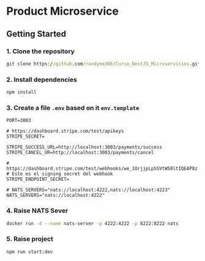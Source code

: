 # Product Microservice

## Getting Started

### 1. Clone the repository

```cmd
git clone https://github.com/randymxd06/Curso_NestJS_Microservicios.git
```

### 2. Install dependencies

```cmd
npm install
```

### 3. Create a file `.env` based on it `env.template`

```.env
PORT=3003

# https://dashboard.stripe.com/test/apikeys
STRIPE_SECRET=

STRIPE_SUCCESS_URL=http://localhost:3003/payments/success
STRIPE_CANCEL_UR=http://localhost:3003/payments/cancel

# https://dashboard.stripe.com/test/webhooks/we_1OrjjpLpSSVtW50ltIQEAP8z
# Este es el signing secret del webhook
STRIPE_ENDPOINT_SECRET=

# NATS_SERVERS="nats://localhost:4222,nats://localhost:4223"
NATS_SERVERS="nats://localhost:4222"
```

### 4. Raise NATS Sever

```bash
docker run -d --name nats-server -p 4222:4222 -p 8222:8222 nats
```

### 5. Raise project

```cmd
npm run start:dev
```
